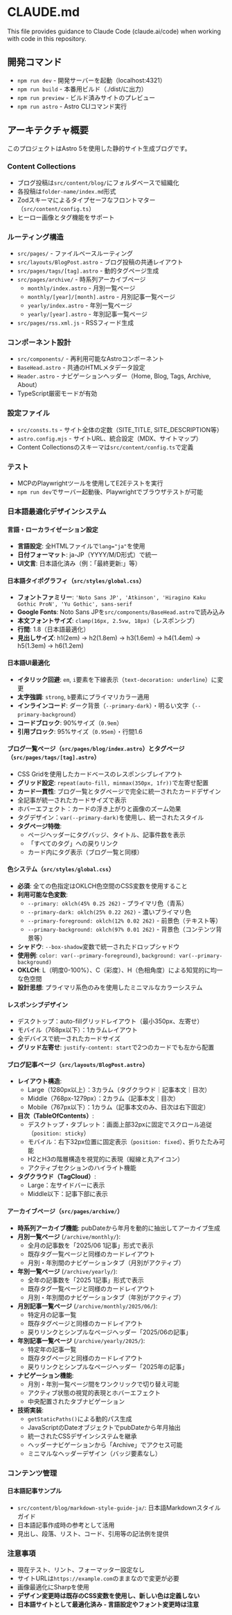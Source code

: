 # CLAUDE.md

This file provides guidance to Claude Code (claude.ai/code) when working with code in this repository.

## 開発コマンド

- `npm run dev` - 開発サーバーを起動（localhost:4321）
- `npm run build` - 本番用ビルド（./dist/に出力）
- `npm run preview` - ビルド済みサイトのプレビュー
- `npm run astro` - Astro CLIコマンド実行

## アーキテクチャ概要

このプロジェクトはAstro 5を使用した静的サイト生成ブログです。

### Content Collections

- ブログ投稿は`src/content/blog/`にフォルダベースで組織化
- 各投稿は`folder-name/index.md`形式
- Zodスキーマによるタイプセーフなフロントマター（`src/content/config.ts`）
- ヒーロー画像とタグ機能をサポート

### ルーティング構造

- `src/pages/` - ファイルベースルーティング
- `src/layouts/BlogPost.astro` - ブログ投稿の共通レイアウト
- `src/pages/tags/[tag].astro` - 動的タグページ生成
- `src/pages/archive/` - 時系列アーカイブページ
  - `monthly/index.astro` - 月別一覧ページ
  - `monthly/[year]/[month].astro` - 月別記事一覧ページ
  - `yearly/index.astro` - 年別一覧ページ
  - `yearly/[year].astro` - 年別記事一覧ページ
- `src/pages/rss.xml.js` - RSSフィード生成

### コンポーネント設計

- `src/components/` - 再利用可能なAstroコンポーネント
- `BaseHead.astro` - 共通のHTMLメタデータ設定
- `Header.astro` - ナビゲーションヘッダー（Home, Blog, Tags, Archive, About）
- TypeScript厳密モードが有効

### 設定ファイル

- `src/consts.ts` - サイト全体の定数（SITE_TITLE, SITE_DESCRIPTION等）
- `astro.config.mjs` - サイトURL、統合設定（MDX、サイトマップ）
- Content Collectionsのスキーマは`src/content/config.ts`で定義

### テスト

- MCPのPlaywrightツールを使用してE2Eテストを実行
- `npm run dev`でサーバー起動後、Playwrightでブラウザテストが可能

### 日本語最適化デザインシステム

#### 言語・ローカライゼーション設定
- **言語設定**: 全HTMLファイルで`lang="ja"`を使用
- **日付フォーマット**: ja-JP（YYYY/M/D形式）で統一
- **UI文言**: 日本語化済み（例：「最終更新:」等）

#### 日本語タイポグラフィ（`src/styles/global.css`）
- **フォントファミリー**: `'Noto Sans JP', 'Atkinson', 'Hiragino Kaku Gothic ProN', 'Yu Gothic', sans-serif`
- **Google Fonts**: Noto Sans JPを`src/components/BaseHead.astro`で読み込み
- **本文フォントサイズ**: `clamp(16px, 2.5vw, 18px)`（レスポンシブ）
- **行間**: 1.8（日本語最適化）
- **見出しサイズ**: h1(2em) → h2(1.8em) → h3(1.6em) → h4(1.4em) → h5(1.3em) → h6(1.2em)

#### 日本語UI最適化
- **イタリック回避**: `em`, `i`要素を下線表示（`text-decoration: underline`）に変更
- **太字強調**: `strong`, `b`要素にプライマリカラー適用
- **インラインコード**: ダーク背景（`--primary-dark`）・明るい文字（`--primary-background`）
- **コードブロック**: 90%サイズ（`0.9em`）
- **引用ブロック**: 95%サイズ（`0.95em`）・行間1.6

#### ブログ一覧ページ（`src/pages/blog/index.astro`）とタグページ（`src/pages/tags/[tag].astro`）
- CSS Gridを使用したカードベースのレスポンシブレイアウト
- **グリッド設定**: `repeat(auto-fill, minmax(350px, 1fr))`で左寄せ配置
- **カード一貫性**: ブログ一覧とタグページで完全に統一されたカードデザイン
- 全記事が統一されたカードサイズで表示
- ホバーエフェクト：カードの浮き上がりと画像のズーム効果
- タグデザイン：`var(--primary-dark)`を使用し、統一されたスタイル
- **タグページ特徴**: 
  - ページヘッダーにタグバッジ、タイトル、記事件数を表示
  - 「すべてのタグ」への戻りリンク
  - カード内にタグ表示（ブログ一覧と同様）

#### 色システム（`src/styles/global.css`）
- **必須**: 全ての色指定はOKLCH色空間のCSS変数を使用すること
- **利用可能な色変数**:
  - `--primary: oklch(45% 0.25 262)` - プライマリ色（青系）
  - `--primary-dark: oklch(25% 0.22 262)` - 濃いプライマリ色
  - `--primary-foreground: oklch(12% 0.02 262)` - 前景色（テキスト等）
  - `--primary-background: oklch(97% 0.01 262)` - 背景色（コンテンツ背景等）
- **シャドウ**: `--box-shadow`変数で統一されたドロップシャドウ
- **使用例**: `color: var(--primary-foreground)`, `background: var(--primary-background)`
- **OKLCH**: L（明度0-100%）、C（彩度）、H（色相角度）による知覚的に均一な色空間
- **設計思想**: プライマリ系色のみを使用したミニマルなカラーシステム

#### レスポンシブデザイン
- デスクトップ：auto-fillグリッドレイアウト（最小350px、左寄せ）
- モバイル（768px以下）：1カラムレイアウト
- 全デバイスで統一されたカードサイズ
- **グリッド左寄せ**: `justify-content: start`で2つのカードでも左から配置

#### ブログ記事ページ（`src/layouts/BlogPost.astro`）
- **レイアウト構造**:
  - Large（1280px以上）：3カラム（タグクラウド｜記事本文｜目次）
  - Middle（768px-1279px）：2カラム（記事本文｜目次）
  - Mobile（767px以下）：1カラム（記事本文のみ、目次は右下固定）
- **目次（TableOfContents）**:
  - デスクトップ・タブレット：画面上部32pxに固定でスクロール追従（`position: sticky`）
  - モバイル：右下32px位置に固定表示（`position: fixed`）、折りたたみ可能
  - H2とH3の階層構造を視覚的に表現（縦線と丸アイコン）
  - アクティブセクションのハイライト機能
- **タグクラウド（TagCloud）**:
  - Large：左サイドバーに表示
  - Middle以下：記事下部に表示

#### アーカイブページ（`src/pages/archive/`）
- **時系列アーカイブ機能**: pubDateから年月を動的に抽出してアーカイブ生成
- **月別一覧ページ** (`/archive/monthly/`):
  - 全月の記事数を「2025/06 1記事」形式で表示
  - 既存タグ一覧ページと同様のカードレイアウト
  - 月別・年別間のナビゲーションタブ（月別がアクティブ）
- **年別一覧ページ** (`/archive/yearly/`):
  - 全年の記事数を「2025 1記事」形式で表示
  - 既存タグ一覧ページと同様のカードレイアウト
  - 月別・年別間のナビゲーションタブ（年別がアクティブ）
- **月別記事一覧ページ** (`/archive/monthly/2025/06/`):
  - 特定月の記事一覧
  - 既存タグページと同様のカードレイアウト
  - 戻りリンクとシンプルなページヘッダー「2025/06の記事」
- **年別記事一覧ページ** (`/archive/yearly/2025/`):
  - 特定年の記事一覧
  - 既存タグページと同様のカードレイアウト
  - 戻りリンクとシンプルなページヘッダー「2025年の記事」
- **ナビゲーション機能**:
  - 月別・年別一覧ページ間をワンクリックで切り替え可能
  - アクティブ状態の視覚的表現とホバーエフェクト
  - 中央配置されたタブナビゲーション
- **技術実装**: 
  - `getStaticPaths()`による動的パス生成
  - JavaScriptのDateオブジェクトでpubDateから年月抽出
  - 統一されたCSSデザインシステムを継承
  - ヘッダーナビゲーションから「Archive」でアクセス可能
  - ミニマルなヘッダーデザイン（バッジ要素なし）

### コンテンツ管理

#### 日本語記事サンプル
- `src/content/blog/markdown-style-guide-ja/`: 日本語Markdownスタイルガイド
- 日本語記事作成時の参考として活用
- 見出し、段落、リスト、コード、引用等の記法例を提供

### 注意事項

- 現在テスト、リント、フォーマッター設定なし
- サイトURLは`https://example.com`のままなので変更が必要
- 画像最適化にSharpを使用
- **デザイン変更時は既存のCSS変数を使用し、新しい色は定義しない**
- **日本語サイトとして最適化済み - 言語設定やフォント変更時は注意**